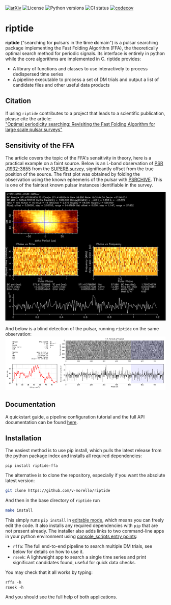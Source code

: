 [![arXiv](http://img.shields.io/badge/astro.ph-2004.03701-B31B1B.svg)](https://arxiv.org/abs/2004.03701)   ![License](https://img.shields.io/badge/License-MIT-green.svg)   ![Python versions](https://img.shields.io/pypi/pyversions/riptide-ffa.svg)  ![CI status](https://github.com/v-morello/riptide/actions/workflows/CI.yml/badge.svg?branch=master)   [![codecov](https://codecov.io/gh/v-morello/riptide/branch/master/graph/badge.svg)](https://codecov.io/gh/v-morello/riptide)

# riptide

__riptide__ ("sea**r**ch**i**ng for **p**ulsars in the **ti**me **d**omain") is a pulsar searching package implementing the Fast Folding Algorithm (FFA), the theoretically optimal search method for periodic signals. Its interface is entirely in python while the core algorithms are implemented in C. riptide provides:  

* A library of functions and classes to use interactively to process dedispersed time series  
* A pipeline executable to process a set of DM trials and output a list of candidate files and other useful data products  

## Citation

If using ``riptide`` contributes to a project that leads to a scientific publication, please cite the article:  
["Optimal periodicity searching: Revisiting the Fast Folding Algorithm for large scale pulsar surveys"](https://arxiv.org/abs/2004.03701)


## Sensitivity of the FFA

The article covers the topic of the FFA's sensitivity in theory, here is a practical example on a faint source. Below is an L-band observation of [PSR J1932-3655](https://www.atnf.csiro.au/people/joh414/ppdata/1932-3655.html) from the [SUPERB survey](https://arxiv.org/abs/1706.04459), significantly offset from the true position of the source. The first plot was obtained by folding the observation using the known ephemeris of the pulsar with [PSRCHIVE](http://psrchive.sourceforge.net/). This is one of the faintest known pulsar instances identifiable in the survey.

![psrchive_plot](docs/source/images/J1932-3655_psrchive_small.png "PSRCHIVE direct ephemeris folding")  

And below is a blind detection of the pulsar, running `riptide` on the same observation:  
![riptide_plot](docs/source/images/J1932-3655_blind_detection.png "riptide blind detection")


## Documentation

A quickstart guide, a pipeline configuration tutorial and the full API documentation can be found [here](https://riptide-ffa.readthedocs.io).

## Installation

The easiest method is to use pip install, which pulls the latest release from the python package index and installs all required dependencies:
```
pip install riptide-ffa
```

The alternative is to clone the repository, especially if you want the absolute latest version:
```bash
git clone https://github.com/v-morello/riptide
```

And then in the base directory of `riptide` run

```bash
make install
```

This simply runs ``pip install`` in [editable mode](https://pip.pypa.io/en/latest/reference/pip_install/#editable-installs), which means you can freely edit the code. It also installs any required dependencies with ``pip`` that are not present already. The installer also adds links to two command-line apps in your python environment using [console_scripts entry points](https://python-packaging.readthedocs.io/en/latest/command-line-scripts.html):  

* `rffa`: The full end-to-end pipeline to search multiple DM trials, see below for details on how to use it.
* `rseek`: A lightweight app to search a single time series and print significant candidates found, useful for quick data checks.

You may check that it all works by typing:  
```
rffa -h
rseek -h
```
And you should see the full help of both applications.





